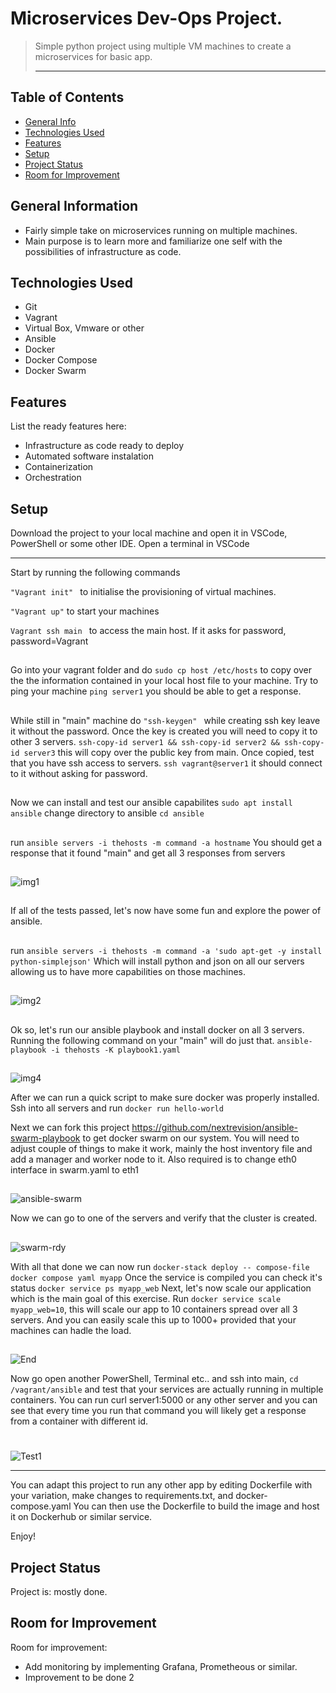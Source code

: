 # Microservices Dev-Ops Project.
> Simple python project using multiple VM machines to create a microservices for basic app.
> <hr>

## Table of Contents
* [General Info](#general-information)
* [Technologies Used](#technologies-used)
* [Features](#features)
* [Setup](#setup)
* [Project Status](#project-status)
* [Room for Improvement](#room-for-improvement)


## General Information
- Fairly simple take on microservices running on multiple machines.
- Main purpose is to learn more and familiarize one self with the possibilities of infrastructure as code.
<!-- You don't have to answer all the questions - just the ones relevant to your project. -->


## Technologies Used
- Git
- Vagrant
- Virtual Box, Vmware or other
- Ansible
- Docker 
- Docker Compose
- Docker Swarm


## Features
List the ready features here:
- Infrastructure as code ready to deploy
- Automated software instalation 
- Containerization
- Orchestration
##
## Setup
Download the project to your local machine and open it in VSCode, PowerShell or some other IDE.
Open a terminal in VSCode
<hr>
Start by running the following commands

```"Vagrant init" ``` to initialise the provisioning of virtual machines.

```"Vagrant up"``` to start your machines

```Vagrant ssh main ``` to access the main host. If it asks for password, password=Vagrant
##

Go into your vagrant folder and do ```sudo cp host /etc/hosts``` to copy over the the information contained in your local host file to your machine. 
Try to ping your machine ```ping server1``` you should be able to get a response.
##
While still in "main" machine do ```"ssh-keygen" ``` while creating ssh key leave it without the password.
Once the key is created you will need to copy it to other 3 servers.
```ssh-copy-id server1 && ssh-copy-id server2 && ssh-copy-id server3``` this will copy over the public key from main.
Once copied, test that you have ssh access to servers. ```ssh vagrant@server1``` it should connect to it without asking for password.
##
Now we can install and test our ansible capabilites
```sudo apt install ansible```
change directory to ansible ```cd ansible```
##
run ```ansible servers -i thehosts -m command -a hostname``` 
You should get a response that it found "main" and get all 3 responses from servers
##
![img1](https://user-images.githubusercontent.com/36207533/134399268-1be85e24-5caf-4613-adf7-bc96c3a657ed.png)
##
If all of the tests passed, let's now have some fun and explore the power of ansible.
##
run ```ansible servers -i thehosts -m command -a 'sudo apt-get -y install python-simplejson'``` 
Which will install python and json on all our servers allowing us to have more capabilities on those machines.
##
![img2](https://user-images.githubusercontent.com/36207533/134399272-11fef3e3-3349-40ee-bbe8-65ee45b0fd9f.png)
##
Ok so, let's run our ansible playbook and install docker on all 3 servers.
Running the following command on your "main" will do just that. ```ansible-playbook -i thehosts -K playbook1.yaml```
##
![img4](https://user-images.githubusercontent.com/36207533/134399276-7a813231-2685-4bbd-9266-d23b9d6a70a5.png)

After we can run a quick script to make sure docker was properly installed.
Ssh into all servers and run ```docker run hello-world```

Next we can fork this project https://github.com/nextrevision/ansible-swarm-playbook to get docker swarm on our system.
You will need to adjust couple of things to make it work, mainly the host inventory file and add a manager and worker node to it.
Also required is to change eth0 interface in swarm.yaml to eth1
##
![ansible-swarm](https://user-images.githubusercontent.com/36207533/134399263-e8782b0d-c767-4aee-b352-738fc9da8ef4.png)

Now we can go to one of the servers and verify that the cluster is created.
##
![swarm-rdy](https://user-images.githubusercontent.com/36207533/134399265-f621fd7e-88e9-4d10-a9fb-7f509ac3d2b1.png)

With all that done we can now run ```docker-stack deploy -- compose-file docker compose yaml myapp```
Once the service is compiled you can check it's status ```docker service ps myapp_web```
Next, let's now scale our application which is the main goal of this exercise.
Run ```docker service scale myapp_web=10```, this will scale our app to 10 containers spread over all 3 servers. 
And you can easily scale this up to 1000+ provided that your machines can hadle the load.
##
![End](https://user-images.githubusercontent.com/36207533/134399267-06d8600c-e6d1-4ecc-81a0-549725c52125.png)

Now go open another PowerShell, Terminal etc.. and ssh into main, ```cd /vagrant/ansible``` and test that your services are actually running in multiple containers.
You can run curl server1:5000 or any other server and you can see that every time you run that command you will likely get a response from a container with different id.
#
![Test1](https://user-images.githubusercontent.com/36207533/134539052-23fee95f-4a4b-41ef-a3de-0f74de7472c4.png)
<hr>
You can adapt this project to run any other app by editing Dockerfile with your variation, make changes to requirements.txt, and docker-compose.yaml
You can then use the Dockerfile to build the image and host it on Dockerhub or similar service.

Enjoy!


<!--What are the project requirements/dependencies? Where are they listed? A requirements.txt or a Pipfile.lock file perhaps? Where is it located?

Proceed to describe how to install / setup one's local environment / get started with the project.-->



## Project Status
Project is: mostly done. 


## Room for Improvement

Room for improvement:
- Add monitoring by implementing Grafana, Prometheous or similar.
- Improvement to be done 2

